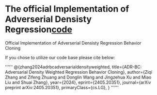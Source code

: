 # The official Implementation of Adverserial Densisty Regression[code](https://arxiv.org/abs/2405.20351)

Official Implementation of Adverserial Densisty Regression Behavior Cloning

If you chose to utilize our code base please cite below:

''''''
@{zhang2024adrbcadversarialdensityweighted,
      title={ADR-BC: Adversarial Density Weighted Regression Behavior Cloning}, 
      author={Ziqi Zhang and Zifeng Zhuang and Donglin Wang and Jingzehua Xu and Miao Liu and Shuai Zhang},
      year={2024},
      eprint={2405.20351},
      journal={arXiv preprint arXiv:2405.20351},
      primaryClass={cs.LG},
}
''''''
